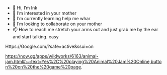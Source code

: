 - 👋 Hi, I’m Ink
- 👀 I’m interested in your mother
- 🌱 I’m currently learning help me whar
- 💞️ I’m looking to collaborate on your mother 
- 📫 How to reach me stretch your arms out and just grab me by the ear and start talking. easy

Https://Google.com/?safe=active&ssui=on

https://now.gg/apps/wildworks/6163/animal-jam.html#:~:text=Yes%2C%20playing%20Animal%20Jam%20Online,button%20on%20the%20game%20page.
<!---
puffishh/puffishh is a ✨ special ✨ repository because its `README.md` (this file) appears on your GitHub profile.
You can click the Preview link to take a look at your changes.
--->

